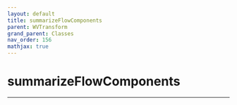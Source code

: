 ```yaml
---
layout: default
title: summarizeFlowComponents
parent: WVTransform
grand_parent: Classes
nav_order: 156
mathjax: true
---
```


#  summarizeFlowComponents




---

